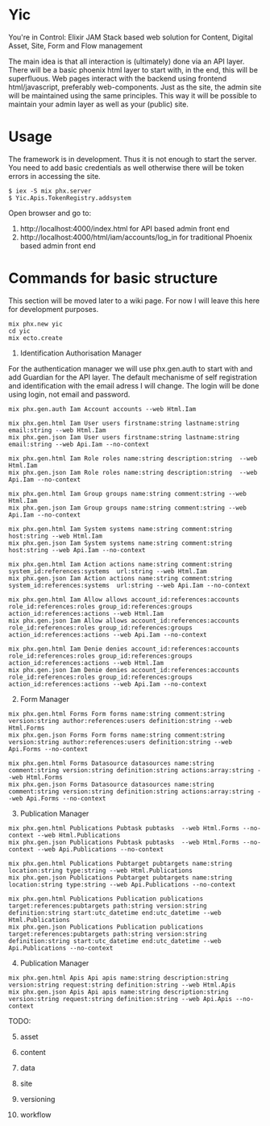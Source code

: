 # Yic
You're in Control: Elixir JAM Stack based web solution for Content, Digital Asset, Site, Form and Flow management

The main idea is that all interaction is (ultimately) done via an API layer. There will be a basic phoenix html layer to start with, in the end, this will be superfluous. Web pages interact with the backend using frontend html/javascript, preferably web-components. Just as the site, the admin site will be maintained using the same principles. This way it will be possible to maintain your admin layer as well as your (public) site.

# Usage
The framework is in development.
Thus it is not enough to start the server. You need to add basic credentials as well otherwise there will be token errors in accessing the site.

```
$ iex -S mix phx.server
$ Yic.Apis.TokenRegistry.addsystem
```

Open browser and go to:
1. http://localhost:4000/index.html for API based admin front end
2. http://localhost:4000/html/iam/accounts/log_in for traditional Phoenix based admin front end 

# Commands for basic structure
This section will be moved later to a wiki page. For now I will leave this here for development purposes.

```
mix phx.new yic
cd yic
mix ecto.create
```

1. Identification Authorisation Manager

For the authentication manager we will use phx.gen.auth to start with and add Guardian for the API layer.
The default mechanisme of self registration and identification with the email adress I will change. The login will be done using login, not email and password.

```
mix phx.gen.auth Iam Account accounts --web Html.Iam

mix phx.gen.html Iam User users firstname:string lastname:string email:string --web Html.Iam
mix phx.gen.json Iam User users firstname:string lastname:string email:string --web Api.Iam --no-context

mix phx.gen.html Iam Role roles name:string description:string  --web Html.Iam
mix phx.gen.json Iam Role roles name:string description:string  --web Api.Iam --no-context

mix phx.gen.html Iam Group groups name:string comment:string --web Html.Iam
mix phx.gen.json Iam Group groups name:string comment:string --web Api.Iam --no-context

mix phx.gen.html Iam System systems name:string comment:string host:string --web Html.Iam
mix phx.gen.json Iam System systems name:string comment:string host:string --web Api.Iam --no-context

mix phx.gen.html Iam Action actions name:string comment:string system_id:references:systems  url:string --web Html.Iam
mix phx.gen.json Iam Action actions name:string comment:string system_id:references:systems  url:string --web Api.Iam --no-context

mix phx.gen.html Iam Allow allows account_id:references:accounts role_id:references:roles group_id:references:groups action_id:references:actions --web Html.Iam
mix phx.gen.json Iam Allow allows account_id:references:accounts role_id:references:roles group_id:references:groups action_id:references:actions --web Api.Iam --no-context

mix phx.gen.html Iam Denie denies account_id:references:accounts role_id:references:roles group_id:references:groups action_id:references:actions --web Html.Iam
mix phx.gen.json Iam Denie denies account_id:references:accounts role_id:references:roles group_id:references:groups action_id:references:actions --web Api.Iam --no-context
```

2. Form Manager
```
mix phx.gen.html Forms Form forms name:string comment:string version:string author:references:users definition:string --web Html.Forms
mix phx.gen.json Forms Form forms name:string comment:string version:string author:references:users definition:string --web Api.Forms --no-context

mix phx.gen.html Forms Datasource datasources name:string comment:string version:string definition:string actions:array:string --web Html.Forms
mix phx.gen.json Forms Datasource datasources name:string comment:string version:string definition:string actions:array:string --web Api.Forms --no-context
```

3. Publication Manager
```
mix phx.gen.html Publications Pubtask pubtasks  --web Html.Forms --no-context --web Html.Publications
mix phx.gen.json Publications Pubtask pubtasks  --web Html.Forms --no-context --web Api.Publications --no-context

mix phx.gen.html Publications Pubtarget pubtargets name:string location:string type:string --web Html.Publications
mix phx.gen.json Publications Pubtarget pubtargets name:string location:string type:string --web Api.Publications --no-context

mix phx.gen.html Publications Publication publications target:references:pubtargets path:string version:string definition:string start:utc_datetime end:utc_datetime --web Html.Publications
mix phx.gen.json Publications Publication publications target:references:pubtargets path:string version:string definition:string start:utc_datetime end:utc_datetime --web Api.Publications --no-context
```

4. Publication Manager
```
mix phx.gen.html Apis Api apis name:string description:string version:string request:string definition:string --web Html.Apis
mix phx.gen.json Apis Api apis name:string description:string version:string request:string definition:string --web Api.Apis --no-context
```

TODO:

5. asset

6. content

7. data

8. site

9. versioning

10. workflow
